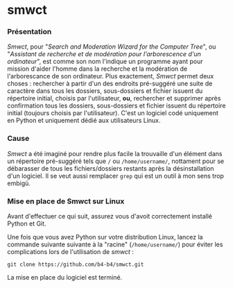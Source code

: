 # smwct
### Présentation
*Smwct*, pour "*Search and Moderation Wizard for the Computer Tree*", ou "*Assistant de recherche et de modération pour l'arborescence d'un ordinateur*",
est comme son nom l'indique un programme ayant pour mission d'aider l'homme dans la recherche et la modération de l'arborescance de son ordinateur. Plus
exactement, *Smwct* permet deux choses : rechercher à partir d'un des endroits pré-suggéré une suite de caractère dans tous les dossiers, sous-dossiers et 
fichier issuent du répertoire initial, choisis par l'utilisateur, **ou**, rechercher et supprimer après confirmation tous les dossiers, sous-dossiers et
fichier issuent du répertoire initial (toujours choisis par l'utilisateur). C'est un logiciel codé uniquement en Python et uniquement dédié aux utilisateurs
Linux.
### Cause
*Smwct* a été imaginé pour rendre plus facile la trouvaille d'un élément dans un répertoire pré-suggéré tels que `/` ou `/home/username/`, nottament pour
se débarasser de tous les fichiers/dossiers restants après la désinstallation d'un logiciel. Il se veut aussi remplacer `grep` qui est un outil à mon sens
trop embigü.
### Mise en place de Smwct sur Linux
Avant d'effectuer ce qui suit, assurez vous d'avoit correctement installé Python et Git.

Une fois que vous avez Python sur votre distribution Linux, lancez la commande suivante suivante à la "racine" (`/home/username/`) pour éviter les 
complications lors de l'utilisation de *smwct* :
```
git clone https://github.com/b4-b4/smwct.git
```
La mise en place du logiciel est terminé.
